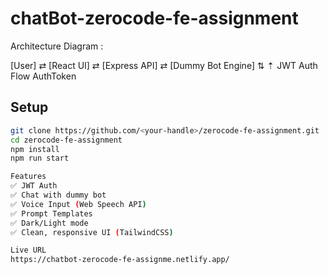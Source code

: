 # chatBot-zerocode-fe-assignment

Architecture Diagram :

[User] ⇄ [React UI] ⇄ [Express API] ⇄ [Dummy Bot Engine]
                    ⇅         ⇡
           JWT Auth Flow    AuthToken

## Setup

```bash
git clone https://github.com/<your-handle>/zerocode-fe-assignment.git
cd zerocode-fe-assignment
npm install
npm run start

Features
✅ JWT Auth
✅ Chat with dummy bot
✅ Voice Input (Web Speech API)
✅ Prompt Templates
✅ Dark/Light mode
✅ Clean, responsive UI (TailwindCSS)

Live URL
https://chatbot-zerocode-fe-assignme.netlify.app/
